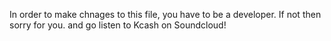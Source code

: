 In order to make chnages to this file, you have to be a developer. If not then sorry for you. and go listen to Kcash on Soundcloud!